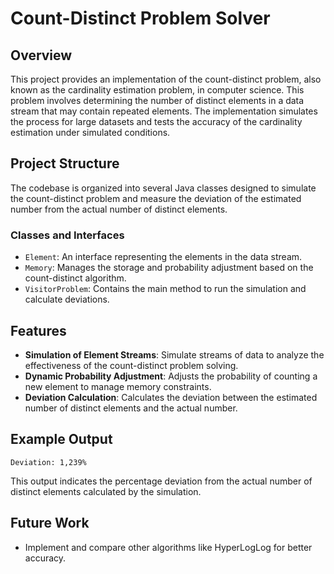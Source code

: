 # Count-Distinct Problem Solver

## Overview

This project provides an implementation of the count-distinct problem, also known as the cardinality estimation problem, in computer science. This problem involves determining the number of distinct elements in a data stream that may contain repeated elements. The implementation simulates the process for large datasets and tests the accuracy of the cardinality estimation under simulated conditions.

## Project Structure

The codebase is organized into several Java classes designed to simulate the count-distinct problem and measure the deviation of the estimated number from the actual number of distinct elements.

### Classes and Interfaces

- `Element`: An interface representing the elements in the data stream.
- `Memory`: Manages the storage and probability adjustment based on the count-distinct algorithm.
- `VisitorProblem`: Contains the main method to run the simulation and calculate deviations.

## Features

- **Simulation of Element Streams**: Simulate streams of data to analyze the effectiveness of the count-distinct problem solving.
- **Dynamic Probability Adjustment**: Adjusts the probability of counting a new element to manage memory constraints.
- **Deviation Calculation**: Calculates the deviation between the estimated number of distinct elements and the actual number.

## Example Output
`Deviation: 1,239%`

This output indicates the percentage deviation from the actual number of distinct elements calculated by the simulation.


## Future Work

- Implement and compare other algorithms like HyperLogLog for better accuracy.